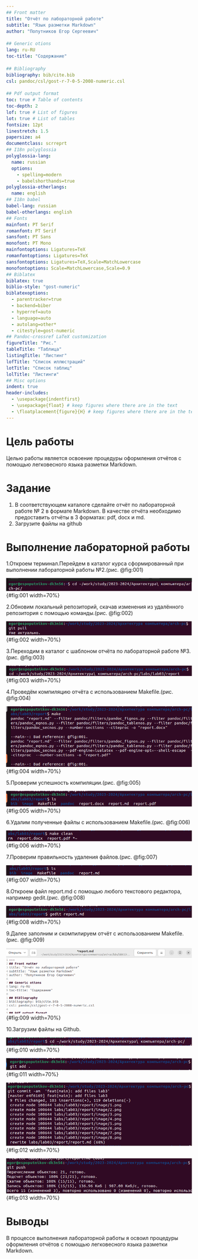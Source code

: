 ```yaml
---
## Front matter
title: "Отчёт по лабораторной работе"
subtitle: "Язык разметки Markdown"
author: "Попутников Егор Сергеевич"

## Generic otions
lang: ru-RU
toc-title: "Содержание"

## Bibliography
bibliography: bib/cite.bib
csl: pandoc/csl/gost-r-7-0-5-2008-numeric.csl

## Pdf output format
toc: true # Table of contents
toc-depth: 2
lof: true # List of figures
lot: true # List of tables
fontsize: 12pt
linestretch: 1.5
papersize: a4
documentclass: scrreprt
## I18n polyglossia
polyglossia-lang:
  name: russian
  options:
	- spelling=modern
	- babelshorthands=true
polyglossia-otherlangs:
  name: english
## I18n babel
babel-lang: russian
babel-otherlangs: english
## Fonts
mainfont: PT Serif
romanfont: PT Serif
sansfont: PT Sans
monofont: PT Mono
mainfontoptions: Ligatures=TeX
romanfontoptions: Ligatures=TeX
sansfontoptions: Ligatures=TeX,Scale=MatchLowercase
monofontoptions: Scale=MatchLowercase,Scale=0.9
## Biblatex
biblatex: true
biblio-style: "gost-numeric"
biblatexoptions:
  - parentracker=true
  - backend=biber
  - hyperref=auto
  - language=auto
  - autolang=other*
  - citestyle=gost-numeric
## Pandoc-crossref LaTeX customization
figureTitle: "Рис."
tableTitle: "Таблица"
listingTitle: "Листинг"
lofTitle: "Список иллюстраций"
lotTitle: "Список таблиц"
lolTitle: "Листинги"
## Misc options
indent: true
header-includes:
  - \usepackage{indentfirst}
  - \usepackage{float} # keep figures where there are in the text
  - \floatplacement{figure}{H} # keep figures where there are in the text
---
```


# Цель работы
Целью работы является освоение процедуры оформления отчётов с помощью легковесного языка разметки Markdown.

# Задание
1. В соответствующем каталоге сделайте отчёт по лабораторной работе № 2 в формате
Markdown. В качестве отчёта необходимо предоставить отчёты в 3 форматах: pdf, docx
и md.
2. Загрузите файлы на github

# Выполнение лабораторной работы

1.Откроем терминал.Перейдем в каталог курса сформированный при выполнении лабораторной работы №2.(рис. @fig:001)

![Перемещение по файловой системе](image/1.png){#fig:001 width=70%}

2.Обновим локальный репозиторий, скачав изменения из удалённого репозитория с помощью команды.(рис. @fig:002)

![Обновление данных репозитория](image/2.png){#fig:002 width=70%}

3.Переходим в каталог с шаблоном отчёта по лабораторной работе №3.(рис. @fig:003)

![Перемещение по файловой системе](image/3.png){#fig:003 width=70%}

4.Проведём компиляцию отчёта с использованием Makefile.(рис. @fig:004)

![Процесс компиляции](image/4.png){#fig:004 width=70%}

5.Проверим успешность компиляции.(рис. @fig:005)

![Просмотр файлов](image/5.png){#fig:005 width=70%}

6.Удалим полученные файлы с использованием Makefile.(рис. @fig:006)

![Удаление файлов](image/6.png){#fig:006 width=70%}

7.Проверим правильность удаления файлов.(рис. @fig:007)

![Просмотр файлов](image/7.png){#fig:007 width=70%}

8.Откроем файл report.md с помощью любого текстового редактора, например gedit.(рис. @fig:008)

![Запуск текстового редактора](image/8.png){#fig:008 width=70%}

9.Далее заполним и скомпилируем отчёт с использованием Makefile. (рис. @fig:009)

![Название рисунка](image/9.png){#fig:009 width=70%}

10.Загрузим файлы на Github.


![](image/10.png){#fig:010 width=70%} 

![](image/11.png){#fig:011 width=70%}

![](image/12.png){#fig:012 width=70%}

![](image/13.png){#fig:013 width=70%}

# Выводы

В процессе выполнения лабораторной работы я освоил процедуры оформления отчётов с помощью легковесного языка разметки Markdown.

